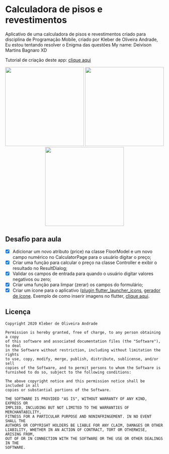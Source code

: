 # Calculadora de pisos e revestimentos

Aplicativo de uma calculadora de pisos e revestimentos criado para disciplina de Programação Mobile, criado por Kleber de Oliveira Andrade, Eu estou tentando resolver o Enigma das questões My name: Deivison Martins Bagnaro XD 

Tutorial de criação deste app: [clique aqui](https://medium.com/@kleberandrade/criando-um-aplicativo-em-flutter-para-calcular-a-quantidade-de-pisos-por-m%C2%B2-dac30b5b5027)

<p align="center">
    <img src = "https://lh3.googleusercontent.com/pw/ACtC-3cp77YnCpbxprW0mPOjNfVXBUHtCcbuA_7iArG2tW_svHmI3qM1p1PwxucaAPHn4ITy4bbLRE8NdZHT09NVHahntg2NBjF-Mm7pg4NtyKJ_DEtFMBLa_sq0FcdSin4kqbptcPdj09VXbx4WQ_oAQzYW=w329-h657-no?authuser=0" width = "250" />
    <img src = "https://lh3.googleusercontent.com/pw/ACtC-3fdOKXINJ4D9n8ZFcRfWAA7mr6q-fbaXoHKlNZYy2o7Wt0Aj0hlsf2oUEP1gBHtWRzG6O8JWJNc_nFNv0-NfaeyxMuxQezFksBsGbQrkzJWK4tAI9d6q_5MUGm01ouuN0NkEgUrTRbA6lNniE6_kpoK=w329-h657-no?authuser=0" width = "250" />
    <img src = "https://lh3.googleusercontent.com/pw/ACtC-3dxZpa_37RYfOgsPQHDlq8DOchGJSfSTXn1cdNXM0yYpWM44lHrj9Zzgb9F2nbKZaelhzommJA0L8bfkFZ0Nf6y1TC06T9uNOHetlNtM84IMmWsDPW3Od2ciRyxWx3NGiCYB_zAfpg4iXSpF9OtU1Tw=w329-h657-no?authuser=0" width = "250" />
    
</p>

## Desafio para aula

*   [X] Adicionar um novo atributo (price) na classe FloorModel e um novo campo numérico no CalculatorPage para o usuário digitar o preço;
*   [x] Criar uma função para calcular o preço na classe Controller e exibir o resultado no ResultDialog;
*   [x] Validar os campos de entrada para quando o usuário digitar valores negativos ou zero;
*   [X] Criar uma função para limpar (zerar) os campos do formulário;
*   [x] Criar um ícone para o aplicativo ([plugin flutter_launcher_icons](https://pub.dev/packages/flutter_launcher_icons), [gerador de ícone](https://romannurik.github.io/AndroidAssetStudio/icons-launcher.html). Exemplo de como inserir imagens no flutter, [clique aqui](https://medium.com/@suragch/how-to-include-images-in-your-flutter-app-863889fc0b29).

## Licença

    Copyright 2020 Kleber de Oliveira Andrade
    
    Permission is hereby granted, free of charge, to any person obtaining a copy
    of this software and associated documentation files (the "Software"), to deal
    in the Software without restriction, including without limitation the rights
    to use, copy, modify, merge, publish, distribute, sublicense, and/or sell
    copies of the Software, and to permit persons to whom the Software is
    furnished to do so, subject to the following conditions:
    
    The above copyright notice and this permission notice shall be included in all
    copies or substantial portions of the Software.
    
    THE SOFTWARE IS PROVIDED "AS IS", WITHOUT WARRANTY OF ANY KIND, EXPRESS OR
    IMPLIED, INCLUDING BUT NOT LIMITED TO THE WARRANTIES OF MERCHANTABILITY,
    FITNESS FOR A PARTICULAR PURPOSE AND NONINFRINGEMENT. IN NO EVENT SHALL THE
    AUTHORS OR COPYRIGHT HOLDERS BE LIABLE FOR ANY CLAIM, DAMAGES OR OTHER
    LIABILITY, WHETHER IN AN ACTION OF CONTRACT, TORT OR OTHERWISE, ARISING FROM,
    OUT OF OR IN CONNECTION WITH THE SOFTWARE OR THE USE OR OTHER DEALINGS IN THE
    SOFTWARE.
